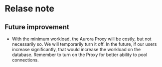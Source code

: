 # Relase note

## Future improvement

- With the minimum workload, the Aurora Proxy will be costly, but not necessarily so. We will temporarily turn it off. In the future, if our users increase significantly, that would increase the workload on the database. Remember to turn on the Proxy for better ability to pool connections.
